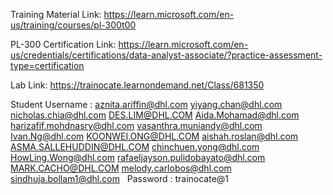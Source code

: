 Training Material Link: https://learn.microsoft.com/en-us/training/courses/pl-300t00

PL-300 Certification Link: https://learn.microsoft.com/en-us/credentials/certifications/data-analyst-associate/?practice-assessment-type=certification

Lab Link: https://trainocate.learnondemand.net/Class/681350
 

Student Username :
aznita.ariffin@dhl.com
yiyang.chan@dhl.com
nicholas.chia@dhl.com
DES.LIM@DHL.COM
Aida.Mohamad@dhl.com
harizafif.mohdnasry@dhl.com
vasanthra.muniandy@dhl.com
Ivan.Ng@dhl.com
KOONWEI.ONG@DHL.COM
aishah.roslan@dhl.com
ASMA.SALLEHUDDIN@DHL.COM
chinchuen.yong@dhl.com
HowLing.Wong@dhl.com
rafaeljayson.pulidobayato@dhl.com
MARK.CACHO@DHL.COM
melody.carlobos@dhl.com
sindhuja.bollam1@dhl.com
 
Password : trainocate@1
